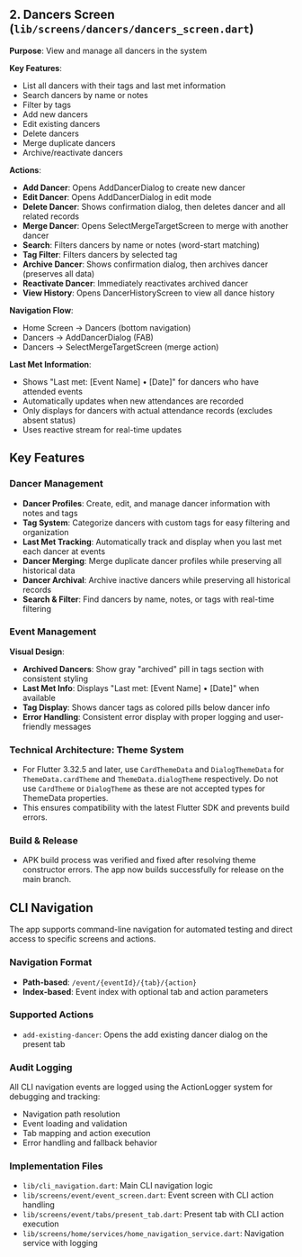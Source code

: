 ## 2. Dancers Screen (`lib/screens/dancers/dancers_screen.dart`)

**Purpose**: View and manage all dancers in the system

**Key Features**:
- List all dancers with their tags and last met information
- Search dancers by name or notes
- Filter by tags
- Add new dancers
- Edit existing dancers
- Delete dancers
- Merge duplicate dancers
- Archive/reactivate dancers

**Actions**:
- **Add Dancer**: Opens AddDancerDialog to create new dancer
- **Edit Dancer**: Opens AddDancerDialog in edit mode
- **Delete Dancer**: Shows confirmation dialog, then deletes dancer and all related records
- **Merge Dancer**: Opens SelectMergeTargetScreen to merge with another dancer
- **Search**: Filters dancers by name or notes (word-start matching)
- **Tag Filter**: Filters dancers by selected tag
- **Archive Dancer**: Shows confirmation dialog, then archives dancer (preserves all data)
- **Reactivate Dancer**: Immediately reactivates archived dancer
- **View History**: Opens DancerHistoryScreen to view all dance history

**Navigation Flow**:
- Home Screen → Dancers (bottom navigation)
- Dancers → AddDancerDialog (FAB)
- Dancers → SelectMergeTargetScreen (merge action)

**Last Met Information**:
- Shows "Last met: [Event Name] • [Date]" for dancers who have attended events
- Automatically updates when new attendances are recorded
- Only displays for dancers with actual attendance records (excludes absent status)
- Uses reactive stream for real-time updates

## Key Features

### Dancer Management
- **Dancer Profiles**: Create, edit, and manage dancer information with notes and tags
- **Tag System**: Categorize dancers with custom tags for easy filtering and organization
- **Last Met Tracking**: Automatically track and display when you last met each dancer at events
- **Dancer Merging**: Merge duplicate dancer profiles while preserving all historical data
- **Dancer Archival**: Archive inactive dancers while preserving all historical records
- **Search & Filter**: Find dancers by name, notes, or tags with real-time filtering

### Event Management 

**Visual Design**:
- **Archived Dancers**: Show gray "archived" pill in tags section with consistent styling
- **Last Met Info**: Displays "Last met: [Event Name] • [Date]" when available
- **Tag Display**: Shows dancer tags as colored pills below dancer info
- **Error Handling**: Consistent error display with proper logging and user-friendly messages 

### Technical Architecture: Theme System

- For Flutter 3.32.5 and later, use `CardThemeData` and `DialogThemeData` for `ThemeData.cardTheme` and `ThemeData.dialogTheme` respectively. Do not use `CardTheme` or `DialogTheme` as these are not accepted types for ThemeData properties.
- This ensures compatibility with the latest Flutter SDK and prevents build errors.

### Build & Release

- APK build process was verified and fixed after resolving theme constructor errors. The app now builds successfully for release on the main branch. 

## CLI Navigation

The app supports command-line navigation for automated testing and direct access to specific screens and actions.

### Navigation Format
- **Path-based**: `/event/{eventId}/{tab}/{action}`
- **Index-based**: Event index with optional tab and action parameters

### Supported Actions
- `add-existing-dancer`: Opens the add existing dancer dialog on the present tab

### Audit Logging
All CLI navigation events are logged using the ActionLogger system for debugging and tracking:
- Navigation path resolution
- Event loading and validation
- Tab mapping and action execution
- Error handling and fallback behavior

### Implementation Files
- `lib/cli_navigation.dart`: Main CLI navigation logic
- `lib/screens/event/event_screen.dart`: Event screen with CLI action handling
- `lib/screens/event/tabs/present_tab.dart`: Present tab with CLI action execution
- `lib/screens/home/services/home_navigation_service.dart`: Navigation service with logging 
